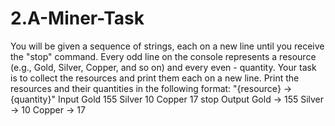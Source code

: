 # 2.A-Miner-Task
You will be given a sequence of strings, each on a new line until you receive the "stop" command. Every odd line on the console represents a resource (e.g., Gold, Silver, Copper, and so on) and every even - quantity. Your task is to collect the resources and print them each on a new line.
Print the resources and their quantities in the following format:
"{resource} -> {quantity}"
Input
Gold
155
Silver
10
Copper
17
stop
Output
Gold -> 155
Silver -> 10
Copper -> 17

